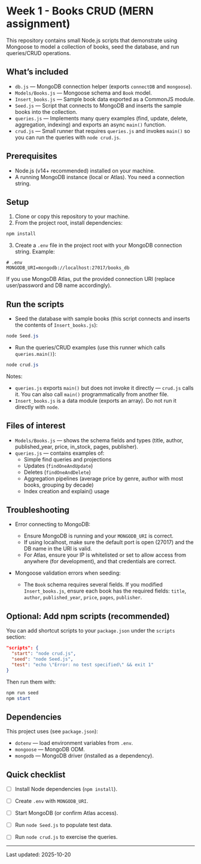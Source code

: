 # Week 1 - Books CRUD (MERN assignment)

This repository contains small Node.js scripts that demonstrate using Mongoose to model a collection of books, seed the database, and run queries/CRUD operations.

## What’s included

- `db.js` — MongoDB connection helper (exports `connectDB` and `mongoose`).
- `Models/Books.js` — Mongoose schema and `Book` model.
- `Insert_books.js` — Sample book data exported as a CommonJS module.
- `Seed.js` — Script that connects to MongoDB and inserts the sample books into the collection.
- `queries.js` — Implements many query examples (find, update, delete, aggregation, indexing) and exports an async `main()` function.
- `crud.js` — Small runner that requires `queries.js` and invokes `main()` so you can run the queries with `node crud.js`.

## Prerequisites

- Node.js (v14+ recommended) installed on your machine.
- A running MongoDB instance (local or Atlas). You need a connection string.

## Setup

1. Clone or copy this repository to your machine.
2. From the project root, install dependencies:

```powershell
npm install
```

3. Create a `.env` file in the project root with your MongoDB connection string. Example:

```text
# .env
MONGODB_URI=mongodb://localhost:27017/books_db
```

If you use MongoDB Atlas, put the provided connection URI (replace user/password and DB name accordingly).

## Run the scripts

- Seed the database with sample books (this script connects and inserts the contents of `Insert_books.js`):

```powershell
node Seed.js
```

- Run the queries/CRUD examples (use this runner which calls `queries.main()`):

```powershell
node crud.js
```

Notes:
- `queries.js` exports `main()` but does not invoke it directly — `crud.js` calls it. You can also call `main()` programmatically from another file.
- `Insert_books.js` is a data module (exports an array). Do not run it directly with `node`.

## Files of interest

- `Models/Books.js` — shows the schema fields and types (title, author, published_year, price, in_stock, pages, publisher).
- `queries.js` — contains examples of:
  - Simple find queries and projections
  - Updates (`findOneAndUpdate`)
  - Deletes (`findOneAndDelete`)
  - Aggregation pipelines (average price by genre, author with most books, grouping by decade)
  - Index creation and explain() usage

## Troubleshooting

- Error connecting to MongoDB:
  - Ensure MongoDB is running and your `MONGODB_URI` is correct.
  - If using localhost, make sure the default port is open (27017) and the DB name in the URI is valid.
  - For Atlas, ensure your IP is whitelisted or set to allow access from anywhere (for development), and that credentials are correct.

- Mongoose validation errors when seeding:
  - The `Book` schema requires several fields. If you modified `Insert_books.js`, ensure each book has the required fields: `title`, `author`, `published_year`, `price`, `pages`, `publisher`.

## Optional: Add npm scripts (recommended)

You can add shortcut scripts to your `package.json` under the `scripts` section:

```json
"scripts": {
  "start": "node crud.js",
  "seed": "node Seed.js",
  "test": "echo \"Error: no test specified\" && exit 1"
}
```

Then run them with:

```powershell
npm run seed
npm start
```

## Dependencies

This project uses (see `package.json`):

- `dotenv` — load environment variables from `.env`.
- `mongoose` — MongoDB ODM.
- `mongodb` — MongoDB driver (installed as a dependency).

## Quick checklist

- [ ] Install Node dependencies (`npm install`).
- [ ] Create `.env` with `MONGODB_URI`.
- [ ] Start MongoDB (or confirm Atlas access).
- [ ] Run `node Seed.js` to populate test data.
- [ ] Run `node crud.js` to exercise the queries.



---

Last updated: 2025-10-20
